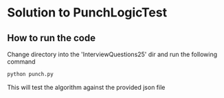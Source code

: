 # Solution to PunchLogicTest

## How to run the code
Change directory into the 'InterviewQuestions25' dir and run the following command

```python
python punch.py
```

This will test the algorithm against the provided json file